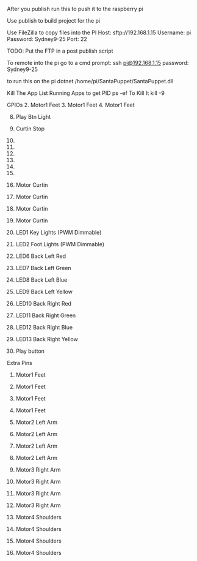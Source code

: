 ﻿After you publish run this to push it to the raspberry pi

Use publish to build project for the pi

Use FileZilla to copy files into the PI
Host: sftp://192.168.1.15
Username: pi
Password: Sydney9-25
Port: 22

TODO: Put the FTP in a post publish script

To remote into the pi go to a cmd prompt:
ssh pi@192.168.1.15
password: Sydney9-25

to run this on the pi 
dotnet /home/pi/SantaPuppet/SantaPuppet.dll

Kill The App
List Running Apps to get PID
ps -ef
To Kill It
kill -9 <PID>


GPIOs
2. Motor1 Feet
3. Motor1 Feet
4. Motor1 Feet


8. Play Btn Light
9. Curtin Stop
10. 
11. 
14. 
15. 
17. 
27. 

22. Motor Curtin
23. Motor Curtin
24. Motor Curtin
25. Motor Curtin




18. LED1 Key Lights (PWM Dimmable)

19. LED2 Foot Lights (PWM Dimmable)

5. LED6 Back Left Red
6. LED7 Back Left Green
7. LED8 Back Left Blue
12. LED9 Back Left Yellow
13. LED10 Back Right Red
16. LED11 Back Right Green
20. LED12 Back Right Blue
21. LED13 Back Right Yellow

26. Play button 

Extra Pins

1. Motor1 Feet
2. Motor1 Feet
3. Motor1 Feet
4. Motor1 Feet

5. Motor2 Left Arm
6. Motor2 Left Arm
7. Motor2 Left Arm
8. Motor2 Left Arm

9. Motor3 Right Arm
10. Motor3 Right Arm
11. Motor3 Right Arm
12. Motor3 Right Arm

13. Motor4 Shoulders
14. Motor4 Shoulders
15. Motor4 Shoulders
16. Motor4 Shoulders
